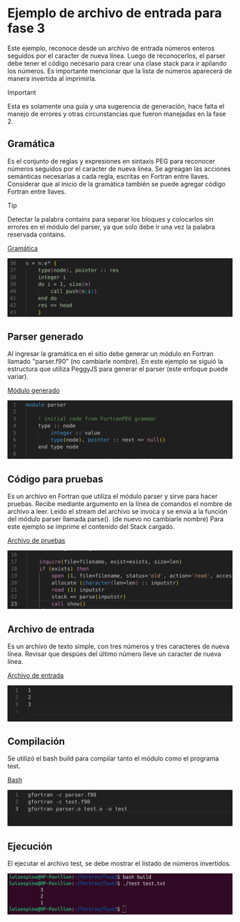 # Ejemplo de archivo de entrada para fase 3

Este ejemplo, reconoce desde un archivo de entrada números enteros seguidos por el caracter de nueva línea.
Luego de reconocerlos, el parser debe tener el código necesario para crear una clase stack para ir apilando los números.
Es importante mencionar que la lista de números aparecerá de manera invertida al imprimirla.

>[!IMPORTANT]
>Esta es solamente una guía y una sugerencia de generación, hace falta el manejo de errores y otras circunstancias que fueron manejadas en la fase 2.

## Gramática

Es el conjunto de reglas y expresiones en sintaxis PEG para reconocer números seguidos por el caracter de nueva línea.
Se agreagan las acciones semánticas necesarias a cada regla, escritas en Fortran entre llaves. 
Considerar que al inicio de la gramática también se puede agregar código Fortran entre llaves. 

>[!TIP]
>Detectar la palabra contains para separar los bloques y colocarlos sin errores en el módulo del parser, ya que solo debe ir una vez la palabra reservada contains.

[Gramática](grammar.peg)

![Alt text](img/1.png?raw=true "grammar.peg")

## Parser generado

Al ingresar la gramática en el sitio debe generar un módulo en Fortran llamado "parser.f90" (no cambiarle nombre).
En este ejemplo se siguió la estructura que utiliza PeggyJS para generar el parser (este enfoque puede variar).

[Módulo generado](parser.f90)

![Alt text](img/2.png?raw=true "parser.f90")

## Código para pruebas

Es un archivo en Fortran que utiliza el módulo parser y sirve para hacer pruebas.
Recibe mediante argumento en la línea de comandos el nombre de archivo a leer.
Leído el stream del archivo se invoca y se envía a la función del módulo parser llamada parse(). (de nuevo no cambiarle nombre)
Para este ejemplo se imprime el contenido del Stack cargado.

[Archivo de pruebas](test.f90)

![Alt text](img/3.png?raw=true "test.f90")

## Archivo de entrada

Es un archivo de texto simple, con tres números y tres caracteres de nueva línea. Revisar que despúes del último número lleve un caracter de nueva línea.

[Archivo de entrada](test.txt)

![Alt text](img/4.png?raw=true "test.txt")


## Compilación

Se utilizó el bash build para compilar tanto el módulo como el programa test.

[Bash](build)

![Alt text](img/5.png?raw=true "build")


## Ejecución

El ejecutar el archivo test, se debe mostrar el listado de números invertidos.

![Alt text](img/6.png?raw=true "Ejecución")
